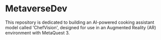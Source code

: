 # MetaverseDev

This repository is dedicated to building an AI-powered cooking assistant model called 'ChefVision', designed for use in an Augmented Reality (AR) environment with MetaQuest 3.

